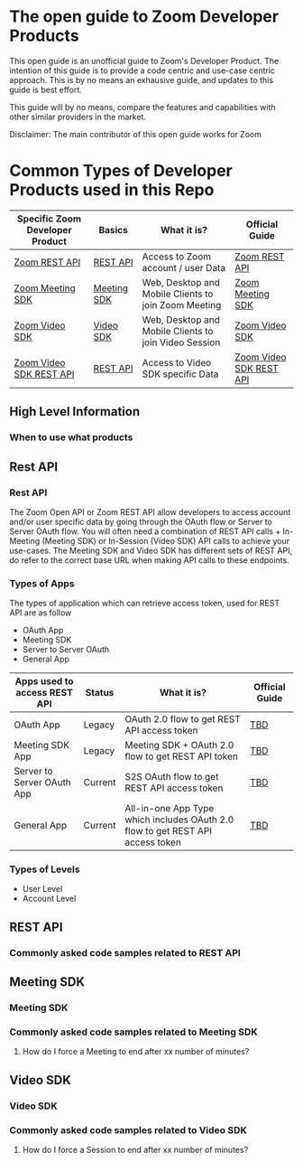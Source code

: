 The open guide to Zoom Developer Products
=========================================

This open guide is an unofficial guide to Zoom's Developer Product. The intention of this guide is to provide a code centric and use-case centric approach. This is by no means an exhausive guide, and updates to this guide is best effort. 

This guide will by no means, compare the features and capabilities with other similar providers in the market.

Disclaimer: The main contributor of this open guide works for Zoom

Common Types of Developer Products used in this Repo
=====================================

| Specific Zoom Developer Product       | Basics                         | What it is?                   | Official Guide                                 |
|---------------------------------------|--------------------------------|-------------------------------|------------------------------------------------|
| [Zoom REST API](#)                    | [REST API](#Rest-API)                  | Access to Zoom account / user Data   | [Zoom REST API](https://developers.zoom.us/docs/api/)             |
| [Zoom Meeting SDK](#)                 | [Meeting SDK](#Meeting-SDK)                  | Web, Desktop and Mobile Clients to join Zoom Meeting  | [Zoom Meeting SDK](https://developers.zoom.us/docs/meeting-sdk/)             |
| [Zoom Video SDK](#)                   | [Video SDK](#Video-SDK)                  | Web, Desktop and Mobile Clients to join Video Session | [Zoom Video SDK](https://developers.zoom.us/docs/video-sdk/)             |
| [Zoom Video SDK REST API](#)                   | [REST API](#Rest-API)              |Access to Video SDK specific Data | [Zoom Video SDK REST API](https://developers.zoom.us/docs/api/rest/zoom-video-sdk-api/)             |


High Level Information
----------------------

### When to use what products

Rest API
--------

### Rest API

The Zoom Open API or Zoom REST API allow developers to access account and/or user specific data by going through the OAuth flow or Server to Server OAuth flow.
You will often need a combination of REST API calls + In-Meeting (Meeting SDK) or In-Session (Video SDK)  API calls to achieve your use-cases.
The Meeting SDK and Video SDK has different sets of REST API, do refer to the correct base URL when making API calls to these endpoints.

### Types of Apps

The types of application which can retrieve access token, used for REST API are as follow

- OAuth App
- Meeting SDK
- Server to Server OAuth
- General App

| Apps used to access REST API     | Status                         | What it is?                   | Official Guide                                 |
|---------------------------------------|--------------------------------|-------------------------------|------------------------------------------------|
| OAuth App                   | Legacy              | OAuth 2.0 flow to get REST API access token   | [TBD]()             |
| Meeting SDK App             | Legacy              | Meeting SDK + OAuth 2.0 flow to get REST API token  | [TBD]()             |
| Server to Server OAuth App  | Current             | S2S OAuth flow to get REST API access token   | [TBD]()             |
| General App                 | Current             | All-in-one App Type which includes  OAuth 2.0 flow to get REST API access token  | [TBD]()             |

### Types of Levels

- User Level
- Account Level

REST API
-----------

### Commonly asked code samples related to REST API

Meeting SDK
-----------

### Meeting SDK 

### Commonly asked code samples related to Meeting SDK
1. How do I force a Meeting to end after xx number of minutes?

Video SDK
---------

### Video SDK

### Commonly asked code samples related to Video SDK
1. How do I force a Session to end after xx number of minutes?
